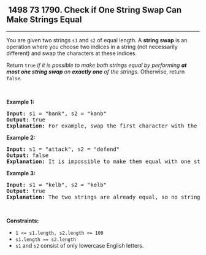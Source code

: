 <h2> 1498 73
1790. Check if One String Swap Can Make Strings Equal</h2><hr><div><p>You are given two strings <code>s1</code> and <code>s2</code> of equal length. A <strong>string swap</strong> is an operation where you choose two indices in a string (not necessarily different) and swap the characters at these indices.</p>

<p>Return <code>true</code> <em>if it is possible to make both strings equal by performing <strong>at most one string swap </strong>on <strong>exactly one</strong> of the strings. </em>Otherwise, return <code>false</code>.</p>

<p>&nbsp;</p>
<p><strong class="example">Example 1:</strong></p>

<pre><strong>Input:</strong> s1 = "bank", s2 = "kanb"
<strong>Output:</strong> true
<strong>Explanation:</strong> For example, swap the first character with the last character of s2 to make "bank".
</pre>

<p><strong class="example">Example 2:</strong></p>

<pre><strong>Input:</strong> s1 = "attack", s2 = "defend"
<strong>Output:</strong> false
<strong>Explanation:</strong> It is impossible to make them equal with one string swap.
</pre>

<p><strong class="example">Example 3:</strong></p>

<pre><strong>Input:</strong> s1 = "kelb", s2 = "kelb"
<strong>Output:</strong> true
<strong>Explanation:</strong> The two strings are already equal, so no string swap operation is required.
</pre>

<p>&nbsp;</p>
<p><strong>Constraints:</strong></p>

<ul>
	<li><code>1 &lt;= s1.length, s2.length &lt;= 100</code></li>
	<li><code>s1.length == s2.length</code></li>
	<li><code>s1</code> and <code>s2</code> consist of only lowercase English letters.</li>
</ul>
</div>